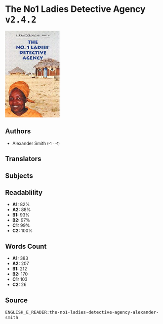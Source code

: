 # The No1 Ladies Detective Agency <kbd>v2.4.2</kbd>

![](./cover.medium.jpg "")

## Authors


 - Alexander Smith <small>(-1 - -1)</small>

## Translators



## Subjects



## Readablility


 - **A1:** 82%
 - **A2:** 88%
 - **B1:** 93%
 - **B2:** 97%
 - **C1:** 99%
 - **C2:** 100%

## Words Count


 - **A1:** 383
 - **A2:** 207
 - **B1:** 212
 - **B2:** 170
 - **C1:** 103
 - **C2:** 26

## Source


<kbd>ENGLISH_E_READER:the-no1-ladies-detective-agency-alexander-smith</kbd>
